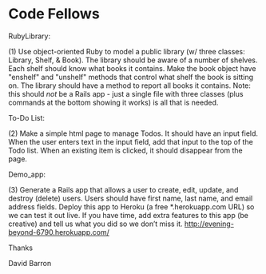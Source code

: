 Code Fellows
============

RubyLibrary:<p>
(1) Use object-oriented Ruby to model a public library (w/ three classes: Library, Shelf, & Book). The library should be aware of a number of shelves. Each shelf should know what books it contains. Make the book object have "enshelf" and "unshelf" methods that control what shelf the book is sitting on. The library should have a method to report all books it contains. Note: this should *not* be a Rails app - just a single file with three classes (plus commands at the bottom showing it works) is all that is needed. 

To-Do List:<p>
(2) Make a simple html page to manage Todos. It should have an input field. When the user enters text in the input field, add that input to the top of the Todo list. When an existing item is clicked, it should disappear from the page.


Demo_app:<p>
(3) Generate a Rails app that allows a user to create, edit, update, and destroy (delete) users. Users should have first name, last name, and email address fields. Deploy this app to Heroku (a free *.herokuapp.com URL) so we can test it out live. If you have time, add extra features to this app (be creative) and tell us what you did so we don’t miss it.
http://evening-beyond-6790.herokuapp.com/

Thanks

David Barron

